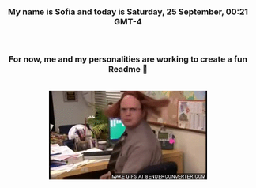 


<div align="center">
<h3 >My name is Sofia and today is Saturday, 25 September, 00:21 GMT-4</h3><br>
<h3 >For now, me and my personalities are working to create a fun Readme 👋
</h3><br>
<img src='img/dwight.gif' alt='working...'/>
</div>
